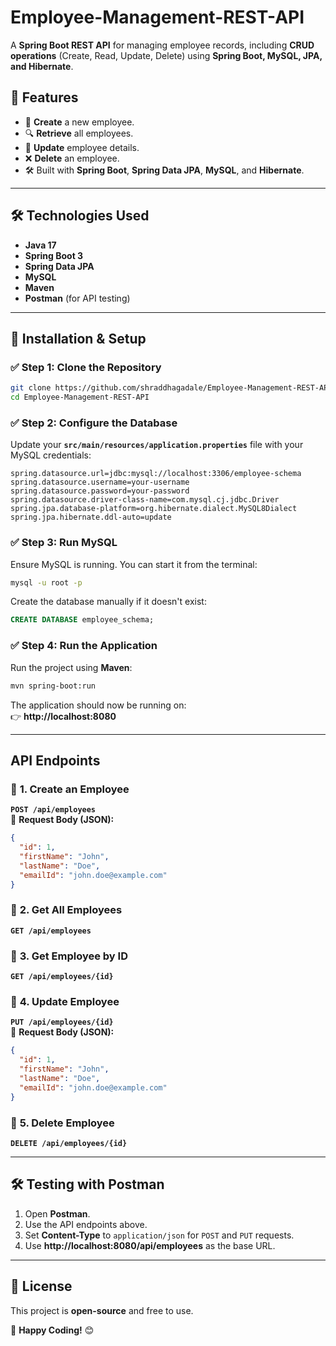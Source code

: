 # Employee-Management-REST-API

A **Spring Boot REST API** for managing employee records, including **CRUD operations** (Create, Read, Update, Delete) using **Spring Boot, MySQL, JPA, and Hibernate**.

## 🚀 Features
- 📌 **Create** a new employee.
- 🔍 **Retrieve** all employees.
- 📝 **Update** employee details.
- ❌ **Delete** an employee.
- 🛠️ Built with **Spring Boot**, **Spring Data JPA**, **MySQL**, and **Hibernate**.

---

## 🛠️ Technologies Used
- **Java 17**
- **Spring Boot 3**
- **Spring Data JPA**
- **MySQL**
- **Maven**
- **Postman** (for API testing)

---

## 👥 Installation & Setup

### ✅ **Step 1: Clone the Repository**
```sh
git clone https://github.com/shraddhagadale/Employee-Management-REST-API.git
cd Employee-Management-REST-API
```

### ✅ **Step 2: Configure the Database**
Update your **`src/main/resources/application.properties`** file with your MySQL credentials:
```properties
spring.datasource.url=jdbc:mysql://localhost:3306/employee-schema
spring.datasource.username=your-username
spring.datasource.password=your-password
spring.datasource.driver-class-name=com.mysql.cj.jdbc.Driver
spring.jpa.database-platform=org.hibernate.dialect.MySQL8Dialect
spring.jpa.hibernate.ddl-auto=update
```

### ✅ **Step 3: Run MySQL**
Ensure MySQL is running. You can start it from the terminal:
```sh
mysql -u root -p
```
Create the database manually if it doesn't exist:
```sql
CREATE DATABASE employee_schema;
```

### ✅ **Step 4: Run the Application**
Run the project using **Maven**:
```sh
mvn spring-boot:run
```
The application should now be running on:  
👉 **http://localhost:8080**

---

##  API Endpoints

### 📌 **1. Create an Employee**
**`POST /api/employees`**  
📩 **Request Body (JSON):**
```json
{
  "id": 1,
  "firstName": "John",
  "lastName": "Doe",
  "emailId": "john.doe@example.com"
}

```

### 📌 **2. Get All Employees**
**`GET /api/employees`**

### 📌 **3. Get Employee by ID**
**`GET /api/employees/{id}`**

### 📌 **4. Update Employee**
**`PUT /api/employees/{id}`**  
📩 **Request Body (JSON):**
```json
{
  "id": 1,
  "firstName": "John",
  "lastName": "Doe",
  "emailId": "john.doe@example.com"
}

```

### 📌 **5. Delete Employee**
**`DELETE /api/employees/{id}`**

---

## 🛠️ Testing with Postman
1. Open **Postman**.
2. Use the API endpoints above.
3. Set **Content-Type** to `application/json` for `POST` and `PUT` requests.
4. Use **http://localhost:8080/api/employees** as the base URL.

---

## 📝 License
This project is **open-source** and free to use.

🚀 **Happy Coding!** 😊

